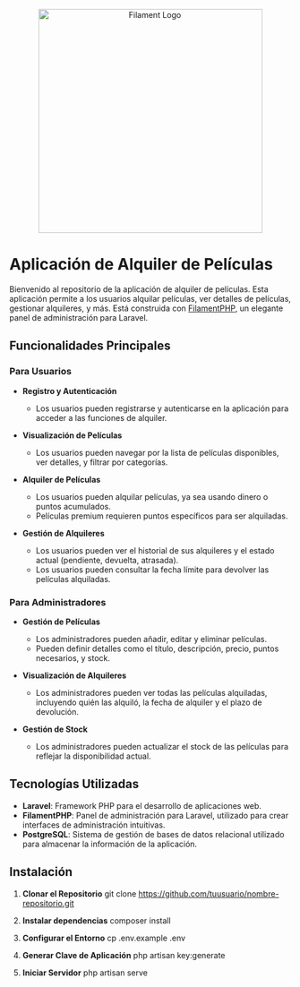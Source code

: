 <p align="center"><a href="https://filamentphp.com/" target="_blank"><img src="https://filamentphp.com/build/assets/rocket-0d392ed0.webp" width="400" alt="Filament Logo"></a></p>

# Aplicación de Alquiler de Películas

Bienvenido al repositorio de la aplicación de alquiler de películas. Esta aplicación permite a los usuarios alquilar películas, ver detalles de películas, gestionar alquileres, y más. Está construida con [FilamentPHP](https://filamentphp.com/), un elegante panel de administración para Laravel.

## Funcionalidades Principales

### Para Usuarios

- **Registro y Autenticación**
  - Los usuarios pueden registrarse y autenticarse en la aplicación para acceder a las funciones de alquiler.
  
- **Visualización de Películas**
  - Los usuarios pueden navegar por la lista de películas disponibles, ver detalles, y filtrar por categorías.

- **Alquiler de Películas**
  - Los usuarios pueden alquilar películas, ya sea usando dinero o puntos acumulados.
  - Películas premium requieren puntos específicos para ser alquiladas.

- **Gestión de Alquileres**
  - Los usuarios pueden ver el historial de sus alquileres y el estado actual (pendiente, devuelta, atrasada).
  - Los usuarios pueden consultar la fecha límite para devolver las películas alquiladas.

### Para Administradores

- **Gestión de Películas**
  - Los administradores pueden añadir, editar y eliminar películas.
  - Pueden definir detalles como el título, descripción, precio, puntos necesarios, y stock.

- **Visualización de Alquileres**
  - Los administradores pueden ver todas las películas alquiladas, incluyendo quién las alquiló, la fecha de alquiler y el plazo de devolución.
  
- **Gestión de Stock**
  - Los administradores pueden actualizar el stock de las películas para reflejar la disponibilidad actual.

## Tecnologías Utilizadas

- **Laravel**: Framework PHP para el desarrollo de aplicaciones web.
- **FilamentPHP**: Panel de administración para Laravel, utilizado para crear interfaces de administración intuitivas.
- **PostgreSQL**: Sistema de gestión de bases de datos relacional utilizado para almacenar la información de la aplicación.

## Instalación

1. **Clonar el Repositorio**
    git clone https://github.com/tuusuario/nombre-repositorio.git

2. **Instalar dependencias**
    composer install

3. **Configurar el Entorno**
    cp .env.example .env

4. **Generar Clave de Aplicación**
    php artisan key:generate

5. **Iniciar Servidor**
    php artisan serve
